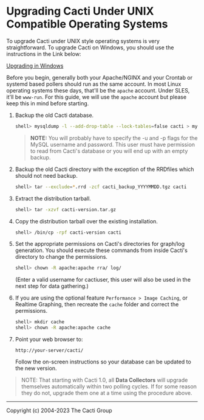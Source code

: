 # Upgrading Cacti Under UNIX Compatible Operating Systems

To upgrade Cacti under UNIX style operating systems is very straightforward.
  To upgrade Cacti on Windows, you should use the instructions
in the Link below:

[Upgrading in Windows](Upgrading-Cacti-Under-Windows.md)

Before you begin, generally both your Apache/NGINX and your Crontab or
systemd based pollers should run as the same account.  In most Linux
operating systems these days, that'll be the `apache` account.  Under
SLES, it'll be `www-run`.  For this guide, we will use the `apache` account
but please keep this in mind before starting.

1. Backup the old Cacti database.

   ```sh
   shell> mysqldump -l --add-drop-table --lock-tables=false cacti > mysql.cacti
   ```

   > **NOTE:** You will probably have to specify the -u and -p flags for the
   > MySQL username and password. This user must have permission to read from
   > Cacti's database or you will end up with an empty backup.

2. Backup the old Cacti directory with the exception of the RRDfiles which
   should not need backup.

   ```sh
   shell> tar --exclude=*.rrd -zcf cacti_backup_YYYYMMDD.tgz cacti
   ```

3. Extract the distribution tarball.

   ```sh
   shell> tar -xzvf cacti-version.tar.gz
   ```

4. Copy the distribution tarball over the existing installation.

   ```sh
   shell> /bin/cp -rpf cacti-version cacti
   ```

5. Set the appropriate permissions on Cacti's directories for graph/log
   generation. You should execute these commands from inside Cacti's directory
   to change the permissions.

   ```sh
   shell> chown -R apache:apache rra/ log/
   ```

   (Enter a valid username for cactiuser, this user will also be used in the
   next step for data gathering.)

6. If you are using the optional feature `Performance > Image Caching`, or
   Realtime Graphing, then recreate the `cache` folder and correct the permissions.

    ```sh
    shell> mkdir cache
    shell> chown -R apache:apache cache
    ```

7. Point your web browser to:

    `http://your-server/cacti/`

    Follow the on-screen instructions so your database can be updated to the
    new version.

> NOTE: That starting with Cacti 1.0, all **Data Collectors** will upgrade
> themselves automatically within two polling cycles.  If for some reason they
> do not, upgrade them one at a time using the procedure above.

---
Copyright (c) 2004-2023 The Cacti Group
